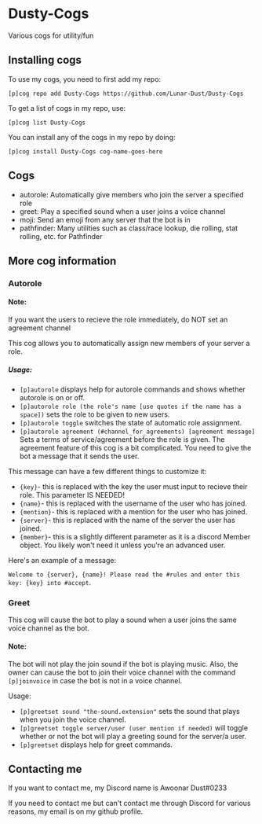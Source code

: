 # Dusty-Cogs
Various cogs for utility/fun

## Installing cogs 
To use my cogs, you need to first add my repo:

`[p]cog repo add Dusty-Cogs https://github.com/Lunar-Dust/Dusty-Cogs`

To get a list of cogs in my repo, use:

`[p]cog list Dusty-Cogs`

You can install any of the cogs in my repo by doing:

`[p]cog install Dusty-Cogs cog-name-goes-here`


## Cogs
- autorole:       Automatically give members who join the server a specified role</li>
- greet:          Play a specified sound when a user joins a voice channel</li>
- moji:           Send an emoji from any server that the bot is in  </li>
- pathfinder:     Many utilities such as class/race lookup, die rolling, stat rolling, etc. for Pathfinder</li>

## More cog information
### Autorole
#### Note:
If you want the users to recieve the role immediately, do NOT set an agreement channel

This cog allows you to automatically assign new members of your server a role.
##### Usage:
- `[p]autorole` displays help for autorole commands and shows whether autorole is on or off.
- `[p]autorole role (the role's name [use quotes if the name has a space])` sets the role to be given to new users.
- `[p]autorole toggle` switches the state of automatic role assignment.
- `[p]autorole agreement (#channel_for_agreements) [agreement message]` Sets a terms of service/agreement before the role is given.
The agreement feature of this cog is a bit complicated. You need to give the bot a message that it sends the user.

This message can have a few different things to customize it:

- `{key}`- this is replaced with the key the user must input to recieve their role. This parameter IS NEEDED!</li>
- `{name}`- this is replaced with the username of the user who has joined.</li>
- `{mention}`- this is replaced with a mention for the user who has joined.</li>
- `{server}`- this is replaced with the name of the server the user has joined.</li>
- `{member}`- this is a slightly different parameter as it is a discord Member object. You likely won't need it unless you're an advanced user.

Here's an example of a message:

`Welcome to {server}, {name}! Please read the #rules and enter this key: {key} into #accept`.

### Greet
This cog will cause the bot to play a sound when a user joins the same voice channel as the bot.
#### Note: 
The bot will not play the join sound if the bot is playing music. Also, the owner can cause the bot to join their voice channel with the command `[p]joinvoice` in case the bot is not in a voice channel.

Usage:
- `[p]greetset sound "the-sound.extension"` sets the sound that plays when you join the voice channel.
- `[p]greetset toggle server/user (user mention if needed)` will toggle whether or not the bot will play a greeting sound for the server/a user.
- `[p]greetset` displays help for greet commands.

## Contacting me
If you want to contact me, my Discord name is Awoonar Dust#0233

If you need to contact me but can't contact me through Discord for various reasons, my email is on my github profile.

